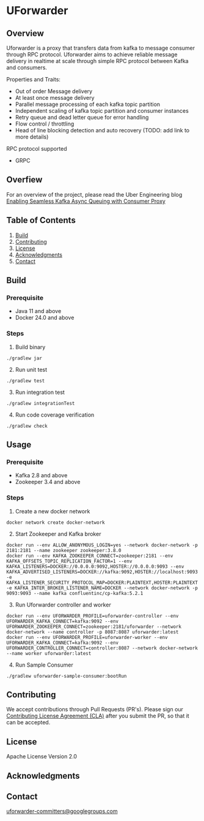 # UForwarder

## Overview

Uforwarder is a proxy that transfers data from kafka to message consumer through RPC protocol.
Uforwarder aims to achieve reliable message delivery in realtime at scale through simple RPC protocol between Kafka and consumers.

Properties and Traits:

- Out of order Message delivery
- At least once message delivery
- Parallel message processing of each kafka topic partition
- Independent scaling of kafka topic partition and consumer instances
- Retry queue and dead letter queue for error handling
- Flow control / throttling
- Head of line blocking detection and auto recovery (TODO: add link to more details)

RPC protocol supported

- GRPC

## Overfiew 

For an overview of the project, please read the Uber Engineering blog [Enabling Seamless Kafka Async Queuing with Consumer Proxy](https://www.uber.com/blog/kafka-async-queuing-with-consumer-proxy/)

## Table of Contents
1. [Build](#build)
2. [Contributing](#contributing)
3. [License](#license)
4. [Acknowledgments](#acknowledgments)
5. [Contact](#contact)

## Build

### Prerequisite

- Java 11 and above
- Docker 24.0 and above

### Steps

1. Build binary
  ```
  ./gradlew jar
  ```
2. Run unit test
  ```
  ./gradlew test
  ```
3. Run integration test
  ```
  ./gradlew integrationTest
  ```
4. Run code coverage verification
  ```
  ./gradlew check
  ```

## Usage

### Prerequisite

- Kafka 2.8 and above
- Zookeeper 3.4 and above

### Steps

1. Create a new docker network

```
docker network create docker-network
```

2. Start Zookeeper and Kafka broker

```
docker run --env ALLOW_ANONYMOUS_LOGIN=yes --network docker-network -p 2181:2181 --name zookeeper zookeeper:3.8.0
docker run --env KAFKA_ZOOKEEPER_CONNECT=zookeeper:2181 --env KAFKA_OFFSETS_TOPIC_REPLICATION_FACTOR=1 --env KAFKA_LISTENERS=DOCKER://0.0.0.0:9092,HOSTER://0.0.0.0:9093 --env KAFKA_ADVERTISED_LISTENERS=DOCKER://kafka:9092,HOSTER://localhost:9093 -e KAFKA_LISTENER_SECURITY_PROTOCOL_MAP=DOCKER:PLAINTEXT,HOSTER:PLAINTEXT -e KAFKA_INTER_BROKER_LISTENER_NAME=DOCKER --network docker-network -p 9093:9093 --name kafka confluentinc/cp-kafka:5.2.1
```

3. Run Uforwarder controller and worker

```
docker run --env UFORWARDER_PROFILE=uforwarder-controller --env UFORWARDER_KAFKA_CONNECT=kafka:9092 --env UFORWARDER_ZOOKEEPER_CONNECT=zookeeper:2181/uforwarder --network docker-network --name controller -p 8087:8087 uforwarder:latest
docker run --env UFORWARDER_PROFILE=uforwarder-worker --env UFORWARDER_KAFKA_CONNECT=kafka:9092 --env UFORWARDER_CONTROLLER_CONNECT=controller:8087 --network docker-network --name worker uforwarder:latest
```

4. Run Sample Consumer

```
./gradlew uforwarder-sample-consumer:bootRun
```

## Contributing

We accept contributions through Pull Requests (PR's).  Please sign our [Contributing License Agreement (CLA)](cla-assistant.io) after you submit the PR, so that it can be accepted.

## License

Apache License Version 2.0

## Acknowledgments



## Contact

uforwarder-committers@googlegroups.com

